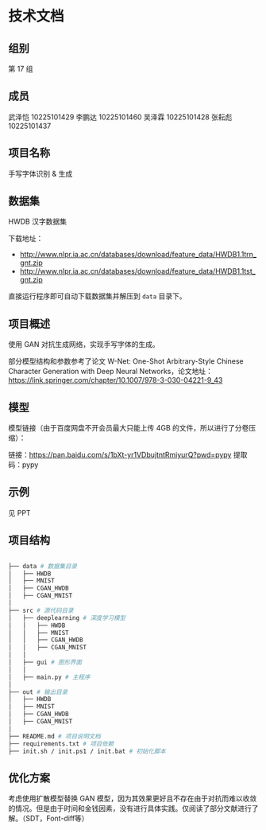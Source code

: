 # 技术文档

## 组别

第 17 组

## 成员

武泽恺 10225101429
李鹏达 10225101460
吴泽霖 10225101428
张耘彪 10225101437

## 项目名称

手写字体识别 & 生成

## 数据集

HWDB 汉字数据集

下载地址：

- <http://www.nlpr.ia.ac.cn/databases/download/feature_data/HWDB1.1trn_gnt.zip>
- <http://www.nlpr.ia.ac.cn/databases/download/feature_data/HWDB1.1tst_gnt.zip>

直接运行程序即可自动下载数据集并解压到 `data` 目录下。

## 项目概述

使用 GAN 对抗生成网络，实现手写字体的生成。

部分模型结构和参数参考了论文 W-Net: One-Shot Arbitrary-Style Chinese Character Generation with Deep Neural Networks，论文地址：<https://link.springer.com/chapter/10.1007/978-3-030-04221-9_43>

## 模型

模型链接（由于百度网盘不开会员最大只能上传 4GB 的文件，所以进行了分卷压缩）：

链接：<https://pan.baidu.com/s/1bXt-yr1VDbujtntRmiyurQ?pwd=pypy>
提取码：pypy

## 示例

见 PPT

## 项目结构

```bash

├── data # 数据集目录
│   ├── HWDB
│   ├── MNIST
│   ├── CGAN_HWDB
│   ├── CGAN_MNIST
│
├── src # 源代码目录
│   ├── deeplearning # 深度学习模型
│   │   ├── HWDB
│   │   ├── MNIST
│   │   ├── CGAN_HWDB
│   │   ├── CGAN_MNIST
│   │   
│   ├── gui # 图形界面
│   │
│   ├── main.py # 主程序
│
├── out # 输出目录
│   ├── HWDB
│   ├── MNIST
│   ├── CGAN_HWDB
│   ├── CGAN_MNIST
│
├── README.md # 项目说明文档
├── requirements.txt # 项目依赖
├── init.sh / init.ps1 / init.bat # 初始化脚本

```

## 优化方案

考虑使用扩散模型替换 GAN 模型，因为其效果更好且不存在由于对抗而难以收敛的情况。但是由于时间和金钱因素，没有进行具体实践。仅阅读了部分文献进行了解。（SDT，Font-diff等）
